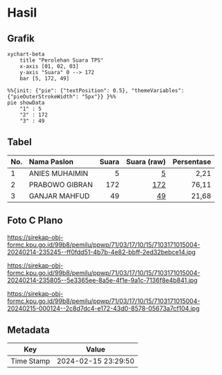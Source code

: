 # Hasil

## Grafik

```mermaid
xychart-beta
    title "Perolehan Suara TPS"
    x-axis [01, 02, 03]
    y-axis "Suara" 0 --> 172
    bar [5, 172, 49]
```

```mermaid
%%{init: {"pie": {"textPosition": 0.5}, "themeVariables": {"pieOuterStrokeWidth": "5px"}} }%%
pie showData
    "1" : 5
    "2" : 172
    "3" : 49
```

## Tabel

| No. | Nama Paslon    | Suara | Suara (raw) | Persentase |
|:--- |:-------------- | -----:| -----------:| ----------:|
| 1   | ANIES MUHAIMIN | 5     | [5][p-1]    | 2,21       |
| 2   | PRABOWO GIBRAN | 172   | [172][p-2]  | 76,11      |
| 3   | GANJAR MAHFUD  | 49    | [49][p-3]   | 21,68      |


[p-1]: https://github.com/gigit-pemilu/pemilu-2024-71-sulawesi-utara/blob/main/pilpres/hitung-suara/sub/71-sulawesi-utara/sub/03-kepulauan-sangihe/sub/17-tahuna/sub/1015-bungalawang/sub/004-tps/sub/paslon-1.txt
[p-2]: https://github.com/gigit-pemilu/pemilu-2024-71-sulawesi-utara/blob/main/pilpres/hitung-suara/sub/71-sulawesi-utara/sub/03-kepulauan-sangihe/sub/17-tahuna/sub/1015-bungalawang/sub/004-tps/sub/paslon-2.txt
[p-3]: https://github.com/gigit-pemilu/pemilu-2024-71-sulawesi-utara/blob/main/pilpres/hitung-suara/sub/71-sulawesi-utara/sub/03-kepulauan-sangihe/sub/17-tahuna/sub/1015-bungalawang/sub/004-tps/sub/paslon-3.txt

## Foto C Plano

https://sirekap-obj-formc.kpu.go.id/99b8/pemilu/ppwp/71/03/17/10/15/7103171015004-20240214-235245--ff0fdd51-4b7b-4e82-bbff-2ed32bebce14.jpg

https://sirekap-obj-formc.kpu.go.id/99b8/pemilu/ppwp/71/03/17/10/15/7103171015004-20240214-235805--5e3365ee-8a5e-4f1e-9a1c-7136f8e4b841.jpg

https://sirekap-obj-formc.kpu.go.id/99b8/pemilu/ppwp/71/03/17/10/15/7103171015004-20240215-000124--2c8d7dc4-e172-43d0-8578-05673a7cf104.jpg


## Metadata

| Key        | Value               |
| ---------- | ------------------- |
| Time Stamp | 2024-02-15 23:29:50 |



